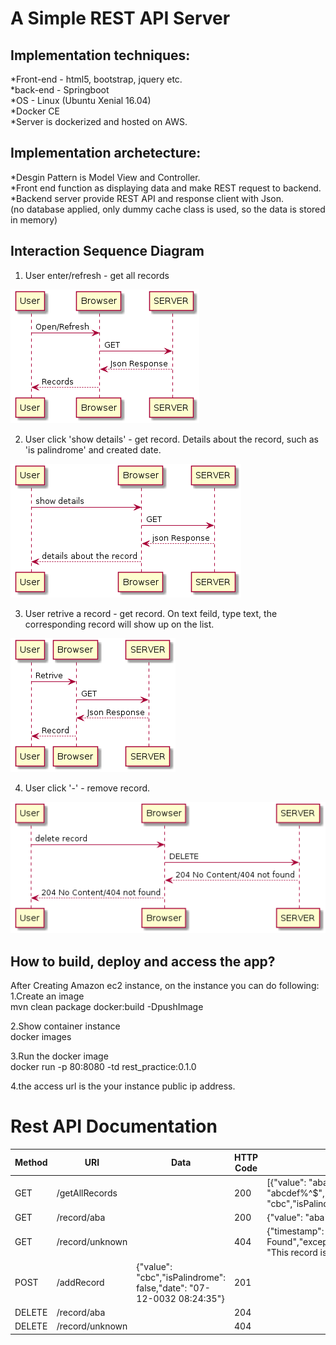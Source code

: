 # A Simple REST API Server

## Implementation techniques:<br />
*Front-end - html5, bootstrap, jquery etc.<br />
*back-end - Springboot <br />
*OS - Linux (Ubuntu Xenial 16.04) <br />
*Docker CE <br />
*Server is dockerized and hosted on AWS.<br />

## Implementation archetecture:<br />
*Desgin Pattern is Model View and Controller. <br />
*Front end function as displaying data and make REST request to backend.<br />
*Backend server provide REST API and response client with Json.<br />
(no database applied, only dummy cache class is used, so the data is stored in memory)

## Interaction Sequence Diagram

1) User enter/refresh - get all records

![Alt text](https://github.com/dingwenxiao/rest_spring/raw/master/screenshots/get_all_records.png)

2) User click 'show details' - get record. Details about the record, such as 'is palindrome' and created date.

![Alt text](https://github.com/dingwenxiao/rest_spring/raw/master/screenshots/show_details.png)

3) User retrive a record - get record. On text feild, type text, the corresponding record will show up on the list.

![Alt text](https://github.com/dingwenxiao/rest_spring/raw/master/screenshots/search_record.png)

4) User click '-' - remove record. 

![Alt text](https://github.com/dingwenxiao/rest_spring/raw/master/screenshots/delete_record.png)

## How to build, deploy and access the app? 

After Creating Amazon ec2 instance, on the instance you can do following:<br />
1.Create an image<br />
  mvn clean package docker:build -DpushImage

2.Show container instance<br />
  docker images<br />

3.Run the docker image<br />
  docker run -p 80:8080 -td rest_practice:0.1.0 <br />

4.the access url is the your instance public ip address.<br />

Rest API Documentation
=====
| Method | URI | Data | HTTP Code | Response (in JSON) |
| ------ | --- | ---- | --------- | ------------------ |
| GET | /getAllRecords |  | 200 | [{"value": "aba","isPalindrome": true,"date": "07-12-0032 07:10:04"},{"value": "abcdef%^$","isPalindrome": false,"date": "07-12-0032 07:10:20"},{"value": "cbc","isPalindrome": true,"date": "07-12-0032 07:10:11"}] |
| GET | /record/aba |  | 200 |{"value": "aba","isPalindrome": true,"date": "07-12-0032 08:07:35"} |
| GET | /record/unknown |  | 404 | {"timestamp": 1498595279984,"status": 404,"error": "Not  Found","exception":"test.rest_practice.exception.RecordNotFoundException","message": "This record is not found in the  system","path": "/record/unknown"} |
| POST |/addRecord | {"value": "cbc","isPalindrome": false,"date": "07-12-0032 08:24:35"}| 201 |  |
| DELETE | /record/aba |  | 204 |  |
| DELETE | /record/unknown |  | 404 |  |
